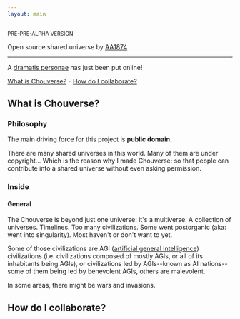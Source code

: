 ```yaml
---
layout: main
---
```


<p><small>PRE-PRE-ALPHA VERSION</small></p>
<p class="lead">Open source shared universe by <a href="http://aa1874.netlify.com">AA1874</a></p>
<!--<a href="http://github.com/aa1874/chouverse"><button class="btn btn-primary btn-lg">Browse the database!</button></a>-->
<hr>

<div class="alert alert-primary">A <a class="alert-link" href="/people.html">dramatis personae</a> has just been put online!</div>

[What is Chouverse?](#what) - [How do I collaborate?](#how)

<a name="what"></a>

## What is Chouverse?

### Philosophy
The main driving force for this project is **public domain.**

There are many shared universes in this world. Many of them are under copyright... Which is the reason why I made Chouverse: so that people can contribute into a shared universe without even asking permission.

### Inside

#### General
The Chouverse is beyond just one universe: it's a multiverse. A collection of universes. Timelines. Too many civilizations. Some went postorganic (aka: went into singularity). Most haven't or don't want to yet.

Some of those civilizations are AGI ([artificial general intelligence](http://en.wikipedia.org/wiki/Artificial_general_intelligence)) civilizations (i.e. civilizations composed of mostly AGIs, or all of its inhabitants being AGIs), or civilizations led by AGIs--known as AI nations--some of them being led by benevolent AGIs, others are malevolent.

In some areas, there might be wars and invasions. 

<a name="how"></a>

## How do I collaborate?
